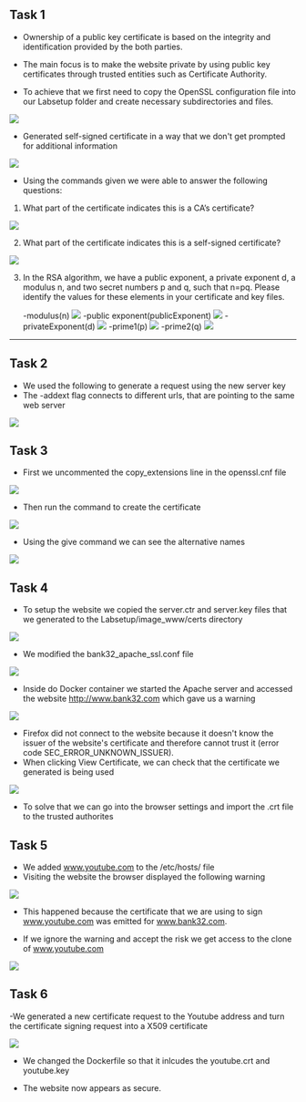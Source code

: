  

## **Task 1**

- Ownership of a public key certificate is based on the integrity and identification provided by the both parties.
- The main focus is to make the website private by using public key certificates through trusted entities such as Certificate Authority. 

- To achieve that we first need to copy the OpenSSL configuration file into our Labsetup folder and create necessary subdirectories and files.

![](docs/pki1_1.png)

- Generated self-signed certificate in a way that we don't get prompted for additional information

![](docs/pki1_2.png)

- Using the commands given we were able to answer the following questions:

1. What part of the certificate indicates this is a CA’s certificate?

![](docs/pki1_q1.png)

2. What part of the certificate indicates this is a self-signed certificate?

![](docs/pki1_q2.png)
	
3. In the RSA algorithm, we have a public exponent, a private exponent d, a modulus n, and two secret numbers p and q, such that n=pq. Please identify the values for these elements in your certificate and key files.
	
	-modulus(n)	
![](docs/pki1_q31.png)
	-public exponent(publicExponent)
![](docs/pki1_q5.png)
	-privateExponent(d)
![](docs/pki1_q32.png)
	-prime1(p)
![](docs/pki1_q33.png)
	-prime2(q)
![](docs/pki1_q34.png)


---

## **Task 2**

- We used the following to generate a request using the new server key
- The -addext flag connects to different urls, that are pointing to the same web server

![](docs/pki2.png)

## **Task 3**

- First we uncommented the copy_extensions line in the openssl.cnf file

![](docs/pki3_1.png)

- Then run the command to create the certificate

![](docs/pki3_2.png)

- Using the give command we can see the alternative names

![](docs/pki3_3.png)

## **Task 4**

- To setup the website we copied the server.ctr and server.key files that we generated to the Labsetup/image_www/certs directory

![](docs/pki4_1.png)

- We modified the bank32_apache_ssl.conf file

![](docs/pki4_2.png)

- Inside do Docker container we started the Apache server and accessed the website http://www.bank32.com which gave us a warning

![](docs/pki4.png)

- Firefox did not connect to the website because it doesn't know the issuer of the website's certificate and therefore cannot trust it (error code SEC_ERROR_UNKNOWN_ISSUER). 
- When clicking View Certificate, we can check that the certificate we generated is being used

![](docs/pki4_5.png)

- To solve that we can go into the browser settings and import the .crt file to the trusted authorites

## **Task 5**

- We added www.youtube.com to the /etc/hosts/ file
- Visiting the website the browser displayed the following warning 

![](docs/pki5.png)

- This happened because the certificate that we are using to sign www.youtube.com was emitted for www.bank32.com.

- If we ignore the warning and accept the risk we get access to the clone of www.youtube.com

![](docs/pki5_2.png)

## **Task 6**

-We generated a new certificate request to the Youtube address and turn the certificate signing request into a X509 certificate

![](docs/pki6.png)

- We changed the Dockerfile so that it inlcudes the youtube.crt and youtube.key

- The website now appears as secure.





	
